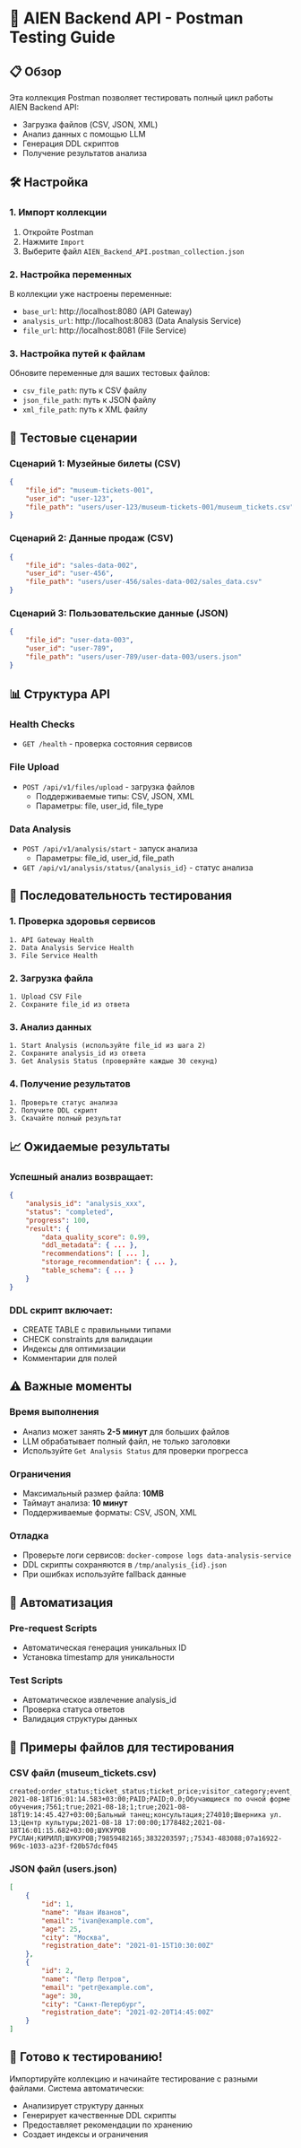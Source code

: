 # 🚀 AIEN Backend API - Postman Testing Guide

## 📋 Обзор

Эта коллекция Postman позволяет тестировать полный цикл работы AIEN Backend API:
- Загрузка файлов (CSV, JSON, XML)
- Анализ данных с помощью LLM
- Генерация DDL скриптов
- Получение результатов анализа

## 🛠️ Настройка

### 1. Импорт коллекции
1. Откройте Postman
2. Нажмите `Import`
3. Выберите файл `AIEN_Backend_API.postman_collection.json`

### 2. Настройка переменных
В коллекции уже настроены переменные:
- `base_url`: http://localhost:8080 (API Gateway)
- `analysis_url`: http://localhost:8083 (Data Analysis Service)
- `file_url`: http://localhost:8081 (File Service)

### 3. Настройка путей к файлам
Обновите переменные для ваших тестовых файлов:
- `csv_file_path`: путь к CSV файлу
- `json_file_path`: путь к JSON файлу  
- `xml_file_path`: путь к XML файлу

## 🧪 Тестовые сценарии

### Сценарий 1: Музейные билеты (CSV)
```json
{
    "file_id": "museum-tickets-001",
    "user_id": "user-123",
    "file_path": "users/user-123/museum-tickets-001/museum_tickets.csv"
}
```

### Сценарий 2: Данные продаж (CSV)
```json
{
    "file_id": "sales-data-002", 
    "user_id": "user-456",
    "file_path": "users/user-456/sales-data-002/sales_data.csv"
}
```

### Сценарий 3: Пользовательские данные (JSON)
```json
{
    "file_id": "user-data-003",
    "user_id": "user-789", 
    "file_path": "users/user-789/user-data-003/users.json"
}
```

## 📊 Структура API

### Health Checks
- `GET /health` - проверка состояния сервисов

### File Upload
- `POST /api/v1/files/upload` - загрузка файлов
  - Поддерживаемые типы: CSV, JSON, XML
  - Параметры: file, user_id, file_type

### Data Analysis
- `POST /api/v1/analysis/start` - запуск анализа
  - Параметры: file_id, user_id, file_path
- `GET /api/v1/analysis/status/{analysis_id}` - статус анализа

## 🔄 Последовательность тестирования

### 1. Проверка здоровья сервисов
```
1. API Gateway Health
2. Data Analysis Service Health  
3. File Service Health
```

### 2. Загрузка файла
```
1. Upload CSV File
2. Сохраните file_id из ответа
```

### 3. Анализ данных
```
1. Start Analysis (используйте file_id из шага 2)
2. Сохраните analysis_id из ответа
3. Get Analysis Status (проверяйте каждые 30 секунд)
```

### 4. Получение результатов
```
1. Проверьте статус анализа
2. Получите DDL скрипт
3. Скачайте полный результат
```

## 📈 Ожидаемые результаты

### Успешный анализ возвращает:
```json
{
    "analysis_id": "analysis_xxx",
    "status": "completed",
    "progress": 100,
    "result": {
        "data_quality_score": 0.99,
        "ddl_metadata": { ... },
        "recommendations": [ ... ],
        "storage_recommendation": { ... },
        "table_schema": { ... }
    }
}
```

### DDL скрипт включает:
- CREATE TABLE с правильными типами
- CHECK constraints для валидации
- Индексы для оптимизации
- Комментарии для полей

## ⚠️ Важные моменты

### Время выполнения
- Анализ может занять **2-5 минут** для больших файлов
- LLM обрабатывает полный файл, не только заголовки
- Используйте `Get Analysis Status` для проверки прогресса

### Ограничения
- Максимальный размер файла: **10MB**
- Таймаут анализа: **10 минут**
- Поддерживаемые форматы: CSV, JSON, XML

### Отладка
- Проверьте логи сервисов: `docker-compose logs data-analysis-service`
- DDL скрипты сохраняются в `/tmp/analysis_{id}.json`
- При ошибках используйте fallback данные

## 🎯 Автоматизация

### Pre-request Scripts
- Автоматическая генерация уникальных ID
- Установка timestamp для уникальности

### Test Scripts  
- Автоматическое извлечение analysis_id
- Проверка статуса ответов
- Валидация структуры данных

## 📝 Примеры файлов для тестирования

### CSV файл (museum_tickets.csv)
```csv
created;order_status;ticket_status;ticket_price;visitor_category;event_id;is_active;valid_to;count_visitor;is_entrance;is_entrance_mdate;event_name;event_kind_name;spot_id;spot_name;museum_name;start_datetime;ticket_id;update_timestamp;client_name;name;surname;client_phone;museum_inn;birthday_date;order_number;ticket_number
2021-08-18T16:01:14.583+03:00;PAID;PAID;0.0;Обучающиеся по очной форме обучения;7561;true;2021-08-18;1;true;2021-08-18T19:14:45.427+03:00;Бальный танец;консультация;274010;Шверника ул. 13;Центр культуры;2021-08-18 17:00:00;1778482;2021-08-18T16:01:15.682+03:00;ШУКУРОВ РУСЛАН;КИРИЛЛ;ШУКУРОВ;79859482165;3832203597;;75343-483088;07a16922-969c-1033-a23f-f20b57dcf045
```

### JSON файл (users.json)
```json
[
    {
        "id": 1,
        "name": "Иван Иванов",
        "email": "ivan@example.com",
        "age": 25,
        "city": "Москва",
        "registration_date": "2021-01-15T10:30:00Z"
    },
    {
        "id": 2, 
        "name": "Петр Петров",
        "email": "petr@example.com",
        "age": 30,
        "city": "Санкт-Петербург",
        "registration_date": "2021-02-20T14:45:00Z"
    }
]
```

## 🚀 Готово к тестированию!

Импортируйте коллекцию и начинайте тестирование с разными файлами. Система автоматически:
- Анализирует структуру данных
- Генерирует качественные DDL скрипты
- Предоставляет рекомендации по хранению
- Создает индексы и ограничения